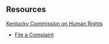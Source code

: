 ## Resources

[Kentucky Commission on Human Rights](https://kchr.ky.gov/Pages/index.aspx)
- [File a Complaint](https://kchr.ky.gov/Pages/File-a-Complaint.aspx)
